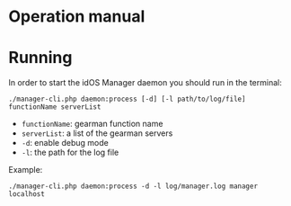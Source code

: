 Operation manual
=================

# Running

In order to start the idOS Manager daemon you should run in the terminal:

```
./manager-cli.php daemon:process [-d] [-l path/to/log/file] functionName serverList
```

* `functionName`: gearman function name
* `serverList`: a list of the gearman servers
* `-d`: enable debug mode
* `-l`: the path for the log file

Example:

```
./manager-cli.php daemon:process -d -l log/manager.log manager localhost
```
